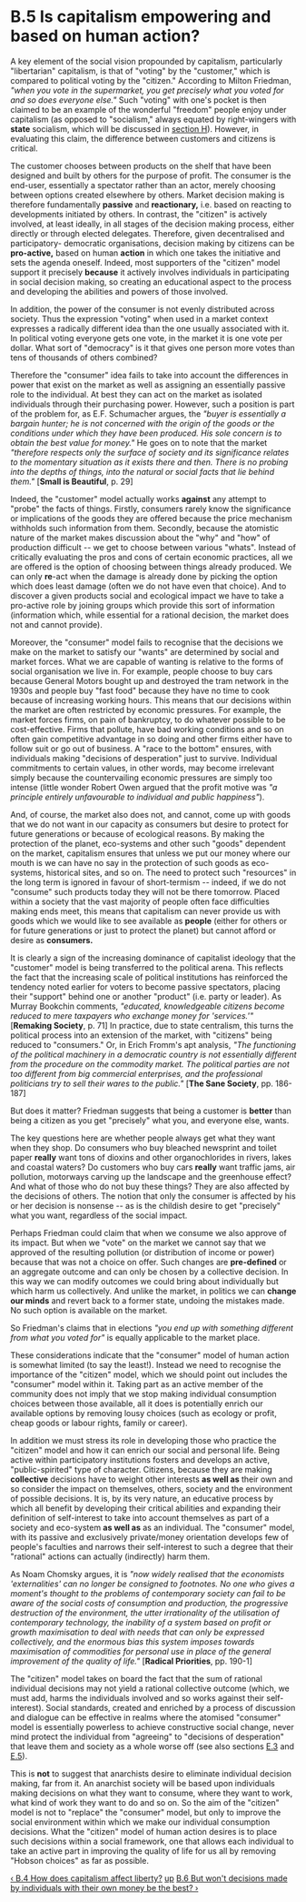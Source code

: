 # B.5 Is capitalism empowering and based on human action?

A key element of the social vision propounded by capitalism, particularly
"libertarian" capitalism, is that of "voting" by the "customer," which is
compared to political voting by the "citizen." According to Milton Friedman,
_"when you vote in the supermarket, you get precisely what you voted for and
so does everyone else."_ Such "voting" with one's pocket is then claimed to be
an example of the wonderful "freedom" people enjoy under capitalism (as
opposed to "socialism," always equated by right-wingers with **state**
socialism, which will be discussed in [section H](secHcon.md)). However, in
evaluating this claim, the difference between customers and citizens is
critical.

The customer chooses between products on the shelf that have been designed and
built by others for the purpose of profit. The consumer is the end-user,
essentially a spectator rather than an actor, merely choosing between options
created elsewhere by others. Market decision making is therefore fundamentally
**passive** and **reactionary,** i.e. based on reacting to developments
initiated by others. In contrast, the "citizen" is actively involved, at least
ideally, in all stages of the decision making process, either directly or
through elected delegates. Therefore, given decentralised and participatory-
democratic organisations, decision making by citizens can be **pro-active,**
based on human **action** in which one takes the initiative and sets the
agenda oneself. Indeed, most supporters of the "citizen" model support it
precisely **because** it actively involves individuals in participating in
social decision making, so creating an educational aspect to the process and
developing the abilities and powers of those involved.

In addition, the power of the consumer is not evenly distributed across
society. Thus the expression "voting" when used in a market context expresses
a radically different idea than the one usually associated with it. In
political voting everyone gets one vote, in the market it is one vote per
dollar. What sort of "democracy" is it that gives one person more votes than
tens of thousands of others combined?

Therefore the "consumer" idea fails to take into account the differences in
power that exist on the market as well as assigning an essentially passive
role to the individual. At best they can act on the market as isolated
individuals through their purchasing power. However, such a position is part
of the problem for, as E.F. Schumacher argues, the _"buyer is essentially a
bargain hunter; he is not concerned with the origin of the goods or the
conditions under which they have been produced. His sole concern is to obtain
the best value for money."_ He goes on to note that the market _"therefore
respects only the surface of society and its significance relates to the
momentary situation as it exists there and then. There is no probing into the
depths of things, into the natural or social facts that lie behind them."_
[**Small is Beautiful**, p. 29]

Indeed, the "customer" model actually works **against** any attempt to "probe"
the facts of things. Firstly, consumers rarely know the significance or
implications of the goods they are offered because the price mechanism
withholds such information from them. Secondly, because the atomistic nature
of the market makes discussion about the "why" and "how" of production
difficult -- we get to choose between various "whats". Instead of critically
evaluating the pros and cons of certain economic practices, all we are offered
is the option of choosing between things already produced. We can only
**re**-act when the damage is already done by picking the option which does
least damage (often we do not have even that choice). And to discover a given
products social and ecological impact we have to take a pro-active role by
joining groups which provide this sort of information (information which,
while essential for a rational decision, the market does not and cannot
provide).

Moreover, the "consumer" model fails to recognise that the decisions we make
on the market to satisfy our "wants" are determined by social and market
forces. What we are capable of wanting is relative to the forms of social
organisation we live in. For example, people choose to buy cars because
General Motors bought up and destroyed the tram network in the 1930s and
people buy "fast food" because they have no time to cook because of increasing
working hours. This means that our decisions within the market are often
restricted by economic pressures. For example, the market forces firms, on
pain of bankruptcy, to do whatever possible to be cost-effective. Firms that
pollute, have bad working conditions and so on often gain competitive
advantage in so doing and other firms either have to follow suit or go out of
business. A "race to the bottom" ensures, with individuals making "decisions
of desperation" just to survive. Individual commitments to certain values, in
other words, may become irrelevant simply because the countervailing economic
pressures are simply too intense (little wonder Robert Owen argued that the
profit motive was _"a principle entirely unfavourable to individual and public
happiness"_).

And, of course, the market also does not, and cannot, come up with goods that
we do not want in our capacity as consumers but desire to protect for future
generations or because of ecological reasons. By making the protection of the
planet, eco-systems and other such "goods" dependent on the market, capitalism
ensures that unless we put our money where our mouth is we can have no say in
the protection of such goods as eco-systems, historical sites, and so on. The
need to protect such "resources" in the long term is ignored in favour of
short-termism -- indeed, if we do not "consume" such products today they will
not be there tomorrow. Placed within a society that the vast majority of
people often face difficulties making ends meet, this means that capitalism
can never provide us with goods which we would like to see available as
**people** (either for others or for future generations or just to protect the
planet) but cannot afford or desire as **consumers.**

It is clearly a sign of the increasing dominance of capitalist ideology that
the "customer" model is being transferred to the political arena. This
reflects the fact that the increasing scale of political institutions has
reinforced the tendency noted earlier for voters to become passive spectators,
placing their "support" behind one or another "product" (i.e. party or
leader). As Murray Bookchin comments, _"educated, knowledgeable citizens
become reduced to mere taxpayers who exchange money for 'services.'"_
[**Remaking Society**, p. 71] In practice, due to state centralism, this turns
the political process into an extension of the market, with "citizens" being
reduced to "consumers." Or, in Erich Fromm's apt analysis, _"The functioning
of the political machinery in a democratic country is not essentially
different from the procedure on the commodity market. The political parties
are not too different from big commercial enterprises, and the professional
politicians try to sell their wares to the public."_ [**The Sane Society**,
pp. 186-187]

But does it matter? Friedman suggests that being a customer is **better** than
being a citizen as you get "precisely" what you, and everyone else, wants.

The key questions here are whether people always get what they want when they
shop. Do consumers who buy bleached newsprint and toilet paper **really** want
tons of dioxins and other organochlorides in rivers, lakes and coastal waters?
Do customers who buy cars **really** want traffic jams, air pollution,
motorways carving up the landscape and the greenhouse effect? And what of
those who do not buy these things? They are also affected by the decisions of
others. The notion that only the consumer is affected by his or her decision
is nonsense -- as is the childish desire to get "precisely" what you want,
regardless of the social impact.

Perhaps Friedman could claim that when we consume we also approve of its
impact. But when we "vote" on the market we cannot say that we approved of the
resulting pollution (or distribution of income or power) because that was not
a choice on offer. Such changes are **pre-defined** or an aggregate outcome
and can only be chosen by a collective decision. In this way we can modify
outcomes we could bring about individually but which harm us collectively. And
unlike the market, in politics we can **change our minds** and revert back to
a former state, undoing the mistakes made. No such option is available on the
market.

So Friedman's claims that in elections _"you end up with something different
from what you voted for"_ is equally applicable to the market place.

These considerations indicate that the "consumer" model of human action is
somewhat limited (to say the least!). Instead we need to recognise the
importance of the "citizen" model, which we should point out includes the
"consumer" model within it. Taking part as an active member of the community
does not imply that we stop making individual consumption choices between
those available, all it does is potentially enrich our available options by
removing lousy choices (such as ecology or profit, cheap goods or labour
rights, family or career).

In addition we must stress its role in developing those who practice the
"citizen" model and how it can enrich our social and personal life. Being
active within participatory institutions fosters and develops an active,
"public-spirited" type of character. Citizens, because they are making
**collective** decisions have to weight other interests **as well as** their
own and so consider the impact on themselves, others, society and the
environment of possible decisions. It is, by its very nature, an educative
process by which all benefit by developing their critical abilities and
expanding their definition of self-interest to take into account themselves as
part of a society and eco-system **as well as** as an individual. The
"consumer" model, with its passive and exclusively private/money orientation
develops few of people's faculties and narrows their self-interest to such a
degree that their "rational" actions can actually (indirectly) harm them.

As Noam Chomsky argues, it is _"now widely realised that the economists
'externalities' can no longer be consigned to footnotes. No one who gives a
moment's thought to the problems of contemporary society can fail to be aware
of the social costs of consumption and production, the progressive destruction
of the environment, the utter irrationality of the utilisation of contemporary
technology, the inability of a system based on profit or growth maximisation
to deal with needs that can only be expressed collectively, and the enormous
bias this system imposes towards maximisation of commodities for personal use
in place of the general improvement of the quality of life."_ [**Radical
Priorities**, pp. 190-1]

The "citizen" model takes on board the fact that the sum of rational
individual decisions may not yield a rational collective outcome (which, we
must add, harms the individuals involved and so works against their self-
interest). Social standards, created and enriched by a process of discussion
and dialogue can be effective in realms where the atomised "consumer" model is
essentially powerless to achieve constructive social change, never mind
protect the individual from "agreeing" to "decisions of desperation" that
leave them and society as a whole worse off (see also sections
[E.3](secE3.md) and [E.5](secE5.md)).

This is **not** to suggest that anarchists desire to eliminate individual
decision making, far from it. An anarchist society will be based upon
individuals making decisions on what they want to consume, where they want to
work, what kind of work they want to do and so on. So the aim of the "citizen"
model is not to "replace" the "consumer" model, but only to improve the social
environment within which we make our individual consumption decisions. What
the "citizen" model of human action desires is to place such decisions within
a social framework, one that allows each individual to take an active part in
improving the quality of life for us all by removing "Hobson choices" as far
as possible.

[‹ B.4 How does capitalism affect liberty?](secB4.md "Go to previous page" )
[up](secBcon.md "Go to parent page" ) [B.6 But won't decisions made by
individuals with their own money be the best? ›](secB6.md "Go to next page"
)


